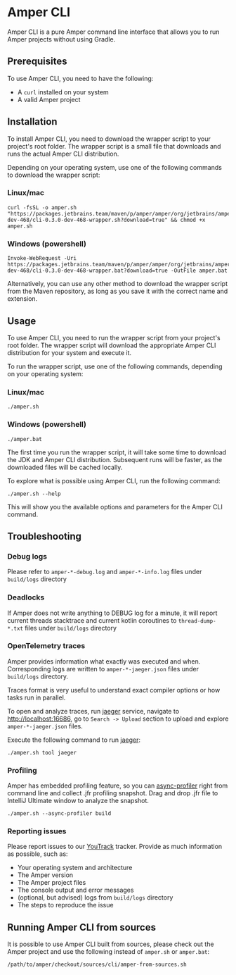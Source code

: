 # Amper CLI

Amper CLI is a pure Amper command line interface that allows you to run Amper projects without using Gradle.

## Prerequisites

To use Amper CLI, you need to have the following:

- A `curl` installed on your system
- A valid Amper project

## Installation

To install Amper CLI, you need to download the wrapper script to your project's root folder. The wrapper script is 
a small file that downloads and runs the actual Amper CLI distribution.

Depending on your operating system, use one of the following commands to download the wrapper script:

### Linux/mac

```
curl -fsSL -o amper.sh "https://packages.jetbrains.team/maven/p/amper/amper/org/jetbrains/amper/cli/0.3.0-dev-468/cli-0.3.0-dev-468-wrapper.sh?download=true" && chmod +x amper.sh
```

### Windows (powershell)

```
Invoke-WebRequest -Uri https://packages.jetbrains.team/maven/p/amper/amper/org/jetbrains/amper/cli/0.3.0-dev-468/cli-0.3.0-dev-468-wrapper.bat?download=true -OutFile amper.bat
```

Alternatively, you can use any other method to download the wrapper script from the Maven repository, as long as you 
save it with the correct name and extension.

## Usage

To use Amper CLI, you need to run the wrapper script from your project's root folder. The wrapper script will download
the appropriate Amper CLI distribution for your system and execute it.

To run the wrapper script, use one of the following commands, depending on your operating system:

### Linux/mac

```
./amper.sh
```

### Windows (powershell)

```
./amper.bat
```

The first time you run the wrapper script, it will take some time to download the JDK and Amper CLI distribution. 
Subsequent runs will be faster, as the downloaded files will be cached locally.

To explore what is possible using Amper CLI, run the following command:

```
./amper.sh --help
```

This will show you the available options and parameters for the Amper CLI command.

## Troubleshooting

### Debug logs

Please refer to `amper-*-debug.log` and `amper-*-info.log` files under `build/logs` directory

### Deadlocks

If Amper does not write anything to DEBUG log for a minute, it will report current threads stacktrace and
current kotlin coroutines to `thread-dump-*.txt` files under `build/logs` directory

### OpenTelemetry traces

Amper provides information what exactly was executed and when.
Corresponding logs are written to `amper-*-jaeger.json` files under `build/logs` directory.

Traces format is very useful to understand exact compiler options or how tasks run in parallel.

To open and analyze traces, run [jaeger](https://www.jaegertracing.io) service,
navigate to [http://localhost:16686](http://localhost:16686),
go to `Search -> Upload` section to upload and explore `amper-*-jaeger.json` files.

Execute the following command to run [jaeger](https://www.jaegertracing.io):

```
./amper.sh tool jaeger
```

### Profiling

Amper has embedded profiling feature, so you can [async-profiler](https://github.com/async-profiler/async-profiler)
right from command line and collect .jfr profiling snapshot.
Drag and drop .jfr file to IntelliJ Ultimate window to analyze the snapshot.

```
./amper.sh --async-profiler build
```

### Reporting issues
Please report issues to our [YouTrack](https://youtrack.jetbrains.com/issues/AMPER) tracker. Provide as much information 
as possible, such as:
- Your operating system and architecture
- The Amper version
- The Amper project files
- The console output and error messages
- (optional, but advised) logs from `build/logs` directory
- The steps to reproduce the issue

## Running Amper CLI from sources

It is possible to use Amper CLI built from sources, please check out the Amper project
and use the following instead of `amper.sh` or `amper.bat`:

```
/path/to/amper/checkout/sources/cli/amper-from-sources.sh
```